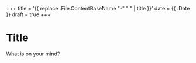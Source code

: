 +++
title = '{{ replace .File.ContentBaseName "-" " " | title }}'
date = {{ .Date }}
draft = true
+++

# Title
What is on your mind?
